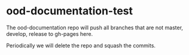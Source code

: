 # ood-documentation-test

The ood-documentation repo will push all branches that are not master, develop, release to gh-pages here.

Periodically we will delete the repo and squash the commits.
